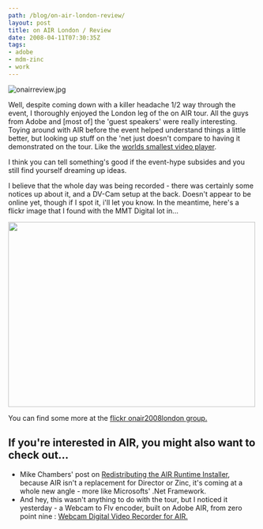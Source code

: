 ```yaml
---
path: /blog/on-air-london-review/
layout: post
title: on AIR London / Review
date: 2008-04-11T07:30:35Z
tags:
- adobe
- mdm-zinc
- work
---
```


<img src="http://uploads.psyked.co.uk/2008/04/onairreview.jpg" alt="onairreview.jpg" />

Well, despite coming down with a killer headache 1/2 way through the event, I thoroughly enjoyed the London leg of the on AIR tour.  All the guys from Adobe and [most of] the 'guest speakers' were really interesting.  Toying around with AIR before the event helped understand things a little better, but looking up stuff on the 'net just doesn't compare to having it demonstrated on the tour.  Like the <a href="http://www.webkitchen.be/2008/03/07/play-video-in-your-dock-with-air/" title="Open link in a new window" target="_blank">worlds smallest video player</a>.

I think you can tell something's good if the event-hype subsides and you still find yourself dreaming up ideas.


I believe that the whole day was being recorded - there was certainly some notices up about it, and a DV-Cam setup at the back.  Doesn't appear to be online yet, though if I spot it, i'll let you know.  In the meantime, here's a flickr image that I found with the MMT Digital lot in...

<img src="http://www.psyked.co.uk/wp-content/uploads/2008/04/2404158741_411bca6e29.jpg" height="375" width="500" />

You can find some more at the <a href="http://www.flickr.com/photos/tags/onair2008london/" title="Open link in a new window" target="_blank">flickr onair2008london group.</a>
<h2>If you're interested in AIR, you might also want to check out...</h2>
<ul>
	<li>Mike Chambers' post on <a href="http://www.mikechambers.com/blog/2008/04/07/redistributing-the-adobe-air-runtime-installer/" title="Open link in a new window" target="_blank">Redistributing the AIR Runtime Installer</a>, because AIR isn't a replacement for Director or Zinc, it's coming at a whole new angle - more like Microsofts' .Net Framework.</li>
	<li>And hey, this wasn't anything to do with the tour, but I noticed it yesterday - a Webcam to Flv encoder, built on Adobe AIR, from zero point nine : <a href="http://www.zeropointnine.com/blog/webcam-digital-video-recorder-for-air-updated" title="Open link in a new window" target="_blank">Webcam Digital Video Recorder for AIR. </a></li>
</ul>